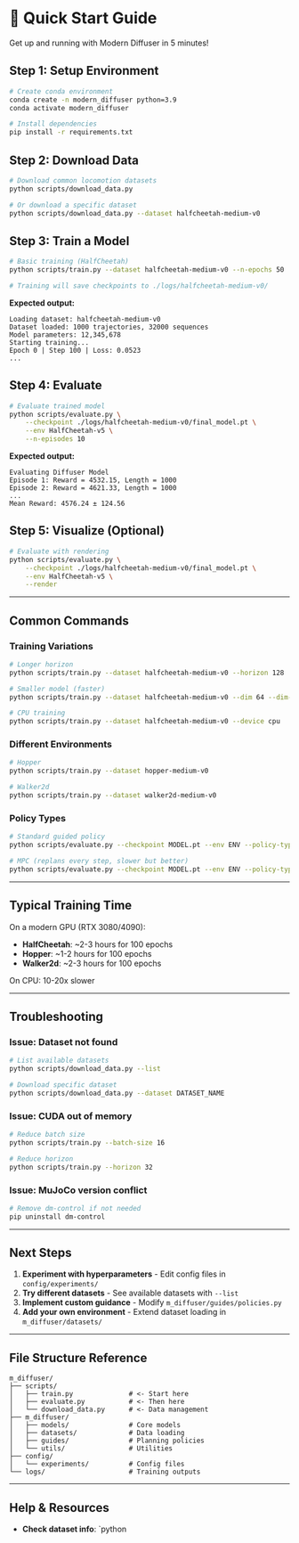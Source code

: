 # 🚀 Quick Start Guide

Get up and running with Modern Diffuser in 5 minutes!

## Step 1: Setup Environment

```bash
# Create conda environment
conda create -n modern_diffuser python=3.9
conda activate modern_diffuser

# Install dependencies
pip install -r requirements.txt
```

## Step 2: Download Data

```bash
# Download common locomotion datasets
python scripts/download_data.py

# Or download a specific dataset
python scripts/download_data.py --dataset halfcheetah-medium-v0
```

## Step 3: Train a Model

```bash
# Basic training (HalfCheetah)
python scripts/train.py --dataset halfcheetah-medium-v0 --n-epochs 50

# Training will save checkpoints to ./logs/halfcheetah-medium-v0/
```

**Expected output:**
```
Loading dataset: halfcheetah-medium-v0
Dataset loaded: 1000 trajectories, 32000 sequences
Model parameters: 12,345,678
Starting training...
Epoch 0 | Step 100 | Loss: 0.0523
...
```

## Step 4: Evaluate

```bash
# Evaluate trained model
python scripts/evaluate.py \
    --checkpoint ./logs/halfcheetah-medium-v0/final_model.pt \
    --env HalfCheetah-v5 \
    --n-episodes 10
```

**Expected output:**
```
Evaluating Diffuser Model
Episode 1: Reward = 4532.15, Length = 1000
Episode 2: Reward = 4621.33, Length = 1000
...
Mean Reward: 4576.24 ± 124.56
```

## Step 5: Visualize (Optional)

```bash
# Evaluate with rendering
python scripts/evaluate.py \
    --checkpoint ./logs/halfcheetah-medium-v0/final_model.pt \
    --env HalfCheetah-v5 \
    --render
```

---

## Common Commands

### Training Variations

```bash
# Longer horizon
python scripts/train.py --dataset halfcheetah-medium-v0 --horizon 128

# Smaller model (faster)
python scripts/train.py --dataset halfcheetah-medium-v0 --dim 64 --dim-mults 1 2 4

# CPU training
python scripts/train.py --dataset halfcheetah-medium-v0 --device cpu
```

### Different Environments

```bash
# Hopper
python scripts/train.py --dataset hopper-medium-v0

# Walker2d
python scripts/train.py --dataset walker2d-medium-v0
```

### Policy Types

```bash
# Standard guided policy
python scripts/evaluate.py --checkpoint MODEL.pt --env ENV --policy-type guided

# MPC (replans every step, slower but better)
python scripts/evaluate.py --checkpoint MODEL.pt --env ENV --policy-type mpc --action-horizon 8
```

---

## Typical Training Time

On a modern GPU (RTX 3080/4090):
- **HalfCheetah**: ~2-3 hours for 100 epochs
- **Hopper**: ~1-2 hours for 100 epochs
- **Walker2d**: ~2-3 hours for 100 epochs

On CPU: 10-20x slower

---

## Troubleshooting

### Issue: Dataset not found
```bash
# List available datasets
python scripts/download_data.py --list

# Download specific dataset
python scripts/download_data.py --dataset DATASET_NAME
```

### Issue: CUDA out of memory
```bash
# Reduce batch size
python scripts/train.py --batch-size 16

# Reduce horizon
python scripts/train.py --horizon 32
```

### Issue: MuJoCo version conflict
```bash
# Remove dm-control if not needed
pip uninstall dm-control
```

---

## Next Steps

1. **Experiment with hyperparameters** - Edit config files in `config/experiments/`
2. **Try different datasets** - See available datasets with `--list`
3. **Implement custom guidance** - Modify `m_diffuser/guides/policies.py`
4. **Add your own environment** - Extend dataset loading in `m_diffuser/datasets/`

---

## File Structure Reference

```
m_diffuser/
├── scripts/
│   ├── train.py              # <- Start here
│   ├── evaluate.py           # <- Then here
│   └── download_data.py      # <- Data management
├── m_diffuser/
│   ├── models/               # Core models
│   ├── datasets/             # Data loading
│   ├── guides/               # Planning policies
│   └── utils/                # Utilities
├── config/
│   └── experiments/          # Config files
└── logs/                     # Training outputs
```

---

## Help & Resources

- **Check dataset info**: `python
